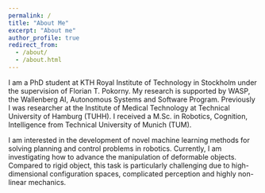 ```yaml
---
permalink: /
title: "About Me"
excerpt: "About me"
author_profile: true
redirect_from:
  - /about/
  - /about.html
---
```

I am a PhD student at KTH Royal Institute of Technology in Stockholm under the supervision of Florian T. Pokorny. My research is supported by WASP, the Wallenberg AI, Autonomous Systems and Software Program. Previously I was researcher at the Institute of Medical Technology at Technical University of Hamburg (TUHH). I received a M.Sc. in Robotics, Cognition, Intelligence from Technical University of Munich (TUM).

I am interested in the development of novel machine learning methods for solving planning and control problems in robotics. Currently, I am  investigating how to advance the manipulation of deformable objects. Compared to rigid object, this task is particularly challenging due to high-dimensional configuration spaces, complicated perception and highly non-linear mechanics.
